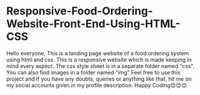# Responsive-Food-Ordering-Website-Front-End-Using-HTML-CSS
Hello everyone, This is a landing page website of a food ordering system using html and css. This is a responsive website which is made keeping in mind every aspect. The css style sheet is in a separate folder named "css". You can also find images in a folder named "img" Feel free to use this project and if you have any doubts, queries or anything like that, hit me on my social accounts given in my profile description. Happy Coding😊😊😊
